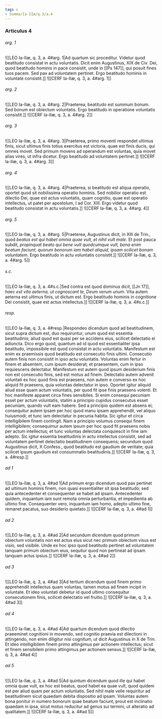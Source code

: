 ```yaml
---
tags : 
- Summa/Ia-IIæ/q.3/a.4
---
```


### Articulus 4

###### arg. 1
![[LEO Ia-IIæ, q. 3, a. 4#arg. 1|Ad quartum sic proceditur. Videtur quod beatitudo consistat in actu voluntatis. Dicit enim Augustinus, XIX de Civ. Dei, quod beatitudo hominis in pace consistit, unde in [[Ps 147]], qui posuit fines tuos pacem. Sed pax ad voluntatem pertinet. Ergo beatitudo hominis in voluntate consistit.]]
![[CERF Ia-IIæ, q. 3, a. 4#arg. 1]]

###### arg. 2
![[LEO Ia-IIæ, q. 3, a. 4#arg. 2|Praeterea, beatitudo est summum bonum. Sed bonum est obiectum voluntatis. Ergo beatitudo in operatione voluntatis consistit.]]
![[CERF Ia-IIæ, q. 3, a. 4#arg. 2]]

###### arg. 3
![[LEO Ia-IIæ, q. 3, a. 4#arg. 3|Praeterea, primo moventi respondet ultimus finis, sicut ultimus finis totius exercitus est victoria, quae est finis ducis, qui omnes movet. Sed primum movens ad operandum est voluntas, quia movet alias vires, ut infra dicetur. Ergo beatitudo ad voluntatem pertinet.]]
![[CERF Ia-IIæ, q. 3, a. 4#arg. 3]]

###### arg. 4
![[LEO Ia-IIæ, q. 3, a. 4#arg. 4|Praeterea, si beatitudo est aliqua operatio, oportet quod sit nobilissima operatio hominis. Sed nobilior operatio est dilectio Dei, quae est actus voluntatis, quam cognitio, quae est operatio intellectus, ut patet per apostolum, I ad Cor. XIII. Ergo videtur quod beatitudo consistat in actu voluntatis.]]
![[CERF Ia-IIæ, q. 3, a. 4#arg. 4]]

###### arg. 5
![[LEO Ia-IIæ, q. 3, a. 4#arg. 5|Praeterea, Augustinus dicit, in XIII de Trin., quod *beatus est qui habet omnia quae vult, et nihil vult male*. Et post pauca subdit, *propinquat beato qui bene vult quodcumque vult, bona enim beatum faciunt, quorum bonorum iam habet aliquid, ipsam scilicet bonam voluntatem*. Ergo beatitudo in actu voluntatis consistit.]]
![[CERF Ia-IIæ, q. 3, a. 4#arg. 5]]

###### s.c.
![[LEO Ia-IIæ, q. 3, a. 4#s.c.|Sed contra est quod dominus dicit, [[Jn 17]], *haec est vita aeterna, ut cognoscant te, Deum verum unum*. Vita autem aeterna est ultimus finis, ut dictum est. Ergo beatitudo hominis in cognitione Dei consistit, quae est actus intellectus.]]
![[CERF Ia-IIæ, q. 3, a. 4#s.c.]]

###### resp.
![[LEO Ia-IIæ, q. 3, a. 4#resp.|Respondeo dicendum quod ad beatitudinem, sicut supra dictum est, duo requiruntur, unum quod est essentia beatitudinis; aliud quod est quasi per se accidens eius, scilicet delectatio ei adiuncta. Dico ergo quod, quantum ad id quod est essentialiter ipsa beatitudo, impossibile est quod consistat in actu voluntatis. Manifestum est enim ex praemissis quod beatitudo est consecutio finis ultimi. Consecutio autem finis non consistit in ipso actu voluntatis. Voluntas enim fertur in finem et absentem, cum ipsum desiderat; et praesentem, cum in ipso requiescens delectatur. Manifestum est autem quod ipsum desiderium finis non est consecutio finis, sed est motus ad finem. Delectatio autem advenit voluntati ex hoc quod finis est praesens, non autem e converso ex hoc aliquid fit praesens, quia voluntas delectatur in ipso. Oportet igitur aliquid aliud esse quam actum voluntatis, per quod fit ipse finis praesens volenti. Et hoc manifeste apparet circa fines sensibiles. Si enim consequi pecuniam esset per actum voluntatis, statim a principio cupidus consecutus esset pecuniam, quando vult eam habere. Sed a principio quidem est absens ei; consequitur autem ipsam per hoc quod manu ipsam apprehendit, vel aliquo huiusmodi; et tunc iam delectatur in pecunia habita. Sic igitur et circa intelligibilem finem contingit. Nam a principio volumus consequi finem intelligibilem; consequimur autem ipsum per hoc quod fit praesens nobis per actum intellectus; et tunc voluntas delectata conquiescit in fine iam adepto. Sic igitur essentia beatitudinis in actu intellectus consistit, sed ad voluntatem pertinet delectatio beatitudinem consequens; secundum quod Augustinus dicit, X Confess., quod beatitudo est gaudium de veritate; quia scilicet ipsum gaudium est consummatio beatitudinis.]]
![[CERF Ia-IIæ, q. 3, a. 4#resp.]]

###### ad 1
![[LEO Ia-IIæ, q. 3, a. 4#ad 1|Ad primum ergo dicendum quod pax pertinet ad ultimum hominis finem, non quasi essentialiter sit ipsa beatitudo; sed quia antecedenter et consequenter se habet ad ipsam. Antecedenter quidem, inquantum iam sunt remota omnia perturbantia, et impedientia ab ultimo fine. Consequenter vero, inquantum iam homo, adepto ultimo fine, remanet pacatus, suo desiderio quietato.]]
![[CERF Ia-IIæ, q. 3, a. 4#ad 1]]

###### ad 2
![[LEO Ia-IIæ, q. 3, a. 4#ad 2|Ad secundum dicendum quod primum obiectum voluntatis non est actus eius sicut nec primum obiectum visus est visio, sed visibile. Unde ex hoc ipso quod beatitudo pertinet ad voluntatem tanquam primum obiectum eius, sequitur quod non pertineat ad ipsam tanquam actus ipsius.]]
![[CERF Ia-IIæ, q. 3, a. 4#ad 2]]

###### ad 3
![[LEO Ia-IIæ, q. 3, a. 4#ad 3|Ad tertium dicendum quod finem primo apprehendit intellectus quam voluntas, tamen motus ad finem incipit in voluntate. Et ideo voluntati debetur id quod ultimo consequitur consecutionem finis, scilicet delectatio vel fruitio.]]
![[CERF Ia-IIæ, q. 3, a. 4#ad 3]]

###### ad 4
![[LEO Ia-IIæ, q. 3, a. 4#ad 4|Ad quartum dicendum quod dilectio praeeminet cognitioni in movendo, sed cognitio praevia est dilectioni in attingendo, non enim diligitur nisi cognitum, ut dicit Augustinus in X de Trin. Et ideo intelligibilem finem primo attingimus per actionem intellectus; sicut et finem sensibilem primo attingimus per actionem sensus.]]
![[CERF Ia-IIæ, q. 3, a. 4#ad 4]]

###### ad 5
![[LEO Ia-IIæ, q. 3, a. 4#ad 5|Ad quintum dicendum quod ille qui habet omnia quae vult, ex hoc est beatus, quod habet ea quae vult, quod quidem est per aliud quam per actum voluntatis. Sed nihil male velle requiritur ad beatitudinem sicut quaedam debita dispositio ad ipsam. Voluntas autem bona ponitur in numero bonorum quae beatum faciunt, prout est inclinatio quaedam in ipsa, sicut motus reducitur ad genus sui termini, ut alteratio ad qualitatem.]]
![[CERF Ia-IIæ, q. 3, a. 4#ad 5]]

